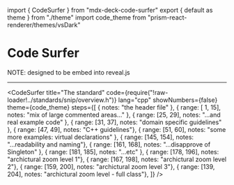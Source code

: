 import { CodeSurfer } from "mdx-deck-code-surfer"
export { default as theme } from "./theme"
import code_theme from "prism-react-renderer/themes/vsDark"

# Code Surfer

NOTE: designed to be embed into reveal.js

---
<CodeSurfer
  title="The standard"
  code={require("!raw-loader!../standards/snip/overview.h")}
  lang="cpp"
  showNumbers={false}
  theme={code_theme}
  steps={[
    { notes: "the header file" },
    { range: [ 1, 15], notes: "mix of large commented areas..." },
    { range: [25, 29], notes: "...and real example code" },
    { range: [31, 37], notes: "domain specific guidelines" },
    { range: [47, 49], notes: "C++ guidelines"},
    { range: [51, 60], notes: "some more examples: virtual declarations" },
    { range: [145, 154], notes: "...readability and naming"},
    { range: [161, 168], notes: "...disapprove of Singleton" },
    { range: [181, 185], notes: "...etc" },
    { range: [178, 196], notes: "archictural zoom level 1"},
    { range: [167, 198], notes: "archictural zoom level 2"},
    { range: [159, 200], notes: "archictural zoom level 3"},
    { range: [139, 204], notes: "archictural zoom level - full class"},
  ]}
/>
